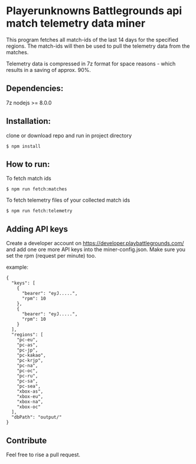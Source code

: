 # Playerunknowns Battlegrounds api match telemetry data miner
This program fetches all match-ids of the last 14 days for the specified regions. 
The match-ids will then be used to pull the telemetry data from the matches. 

Telemetry data is compressed in 7z format for space reasons - which results in a saving of approx. 90%.
## Dependencies:
7z
nodejs >= 8.0.0

## Installation:
clone or download repo and run in project directory

```$ npm install```

## How to run:

To fetch match ids

```$ npm run fetch:matches```


To fetch telemetry files of your collected match ids

```$ npm run fetch:telemetry```

## Adding API keys
Create a developer account on https://developer.playbattlegrounds.com/ and add one ore more API keys into the miner-config.json. Make sure you set the rpm (request per minute) too.

example:
```
{
  "keys": [
    {
      "bearer": "eyJ.....",
      "rpm": 10
    },
    {
      "bearer": "eyJ.....",
      "rpm": 10
    }
  ],
  "regions": [
    "pc-eu",
    "pc-as",
    "pc-jp",
    "pc-kakao",
    "pc-krjp",
    "pc-na",
    "pc-oc",
    "pc-ru",
    "pc-sa",
    "pc-sea",
    "xbox-as",
    "xbox-eu",
    "xbox-na",
    "xbox-oc"
  ],
  "dbPath": "output/"
}
```

## Contribute
Feel free to rise a pull request.